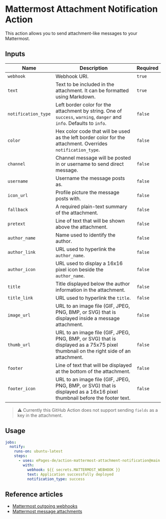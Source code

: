 # Mattermost Attachment Notification Action

This action allows you to send attachment-like messages to your Mattermost.

## Inputs

| Name                | Description                                                                                                                         | Required |
|---------------------|-------------------------------------------------------------------------------------------------------------------------------------|----------|
| `webhook`           | Webhook URI.                                                                                                                        | `true`   |
| `text`              | Text to be included in the attachment. It can be formatted using Markdown.                                                          | `true`   |
| `notification_type` | Left border color for the attachment by string. One of `success`, `warning`, `danger` and `info`. Defaults to `info`.               | `false`  |
| `color`             | Hex color code that will be used as the left border color for the attachment. Overrides `notification_type`.                        | `false`  |
| `channel`           | Channel message will be posted in or username to send direct message.                                                               | `false`  |
| `username`          | Username the message posts as.                                                                                                      | `false`  |
| `icon_url`          | Profile picture the message posts with.                                                                                             | `false`  |
| `fallback`          | A required plain-text summary of the attachment.                                                                                    | `false`  |
| `pretext`           | Line of text that will be shown above the attachment.                                                                               | `false`  |
| `author_name`       | Name used to identify the author.                                                                                                   | `false`  |
| `author_link`       | URL used to hyperlink the `author_name`.                                                                                            | `false`  |
| `author_icon`       | URL used to display a 16x16 pixel icon beside the `author_name`.                                                                    | `false`  |
| `title`             | Title displayed below the author information in the attachment.                                                                     | `false`  |
| `title_link`        | URL used to hyperlink the `title`.                                                                                                  | `false`  |
| `image_url`         | URL to an image file (GIF, JPEG, PNG, BMP, or SVG) that is displayed inside a message attachment.                                   | `false`  |
| `thumb_url`         | URL to an image file (GIF, JPEG, PNG, BMP, or SVG) that is displayed as a 75x75 pixel thumbnail on the right side of an attachment. | `false`  |
| `footer`            | Line of text that will be displayed at the bottom of the attachment.                                                                | `false`  |
| `footer_icon`       | URL to an image file (GIF, JPEG, PNG, BMP, or SVG) that is displayed as a 16x16 pixel thumbnail before the footer text.             | `false`  |

> ⚠️ Currently this GitHub Action does not support sending `fields` as a key in the attachment.

## Usage

```yml
jobs:
  notify:
    runs-on: ubuntu-latest
    steps:
      - uses: ePages-de/action-mattermost-attachment-notification@main
        with:
          webhook: ${{ secrets.MATTERMOST_WEBHOOK }}
          text: Application successfully deployed
          notification_type: success
```

## Reference articles

* [Mattermost outgoing webhooks](https://developers.mattermost.com/integrate/webhooks/outgoing/)
* [Mattermost message attachments](https://developers.mattermost.com/integrate/reference/message-attachments/)
